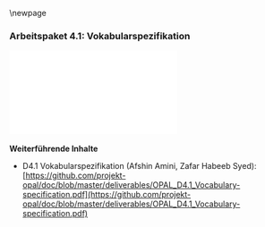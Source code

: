 \newpage

### Arbeitspaket 4.1: Vokabularspezifikation

![](../Medien/AP4-1-Vokabular.pdf)

**Weiterführende Inhalte**

* D4.1 Vokabularspezifikation (Afshin Amini, Zafar Habeeb Syed): [https://github.com/projekt-opal/doc/blob/master/deliverables/OPAL_D4.1_Vocabulary-specification.pdf](https://github.com/projekt-opal/doc/blob/master/deliverables/OPAL_D4.1_Vocabulary-specification.pdf)

